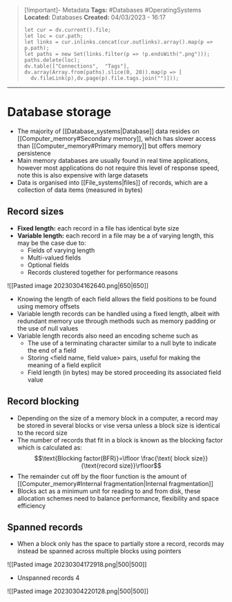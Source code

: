 > [!important]- Metadata
> **Tags:** #Databases #OperatingSystems 
> **Located:** Databases
> **Created:** 04/03/2023 - 16:17
> ```dataviewjs
>let cur = dv.current().file;
>let loc = cur.path;
>let links = cur.inlinks.concat(cur.outlinks).array().map(p => p.path);
>let paths = new Set(links.filter(p => !p.endsWith(".png")));
>paths.delete(loc);
>dv.table(["Connections",  "Tags"], dv.array(Array.from(paths).slice(0, 20)).map(p => [
>   dv.fileLink(p),dv.page(p).file.tags.join("")]));
> ```

___
# Database storage
- The majority of [[Database_systems|Database]] data resides on [[Computer_memory#Secondary memory]], which has slower access than [[Computer_memory#Primary memory]] but offers memory persistence 
- Main memory databases are usually found in real time applications, however most applications do not require this level of response speed, note this is also expensive with large datasets
- Data is organised into [[File_systems|files]] of records, which are a collection of data items (measured in bytes)

## Record sizes
- **Fixed length:** each record in a file has identical byte size 
- **Variable length:** each record in a file may be a of varying length, this may be the case due to:
    - Fields of varying length 
    - Multi-valued fields 
    - Optional fields 
    - Records clustered together for performance reasons

![[Pasted image 20230304162640.png|650|650]]

- Knowing the length of each field allows the field positions to be found using memory offsets
- Variable length records can be handled using a fixed length, albeit with redundant memory use through methods such as memory padding or the use of null values
- Variable length records also need an encoding scheme such as 
    - The use of a terminating character similar to a null byte to indicate the end of a field
    - Storing \<field name, field value> pairs, useful for making the meaning of a field explicit
    - Field length (in bytes) may be stored proceeding its associated field value
## Record blocking 
- Depending on the size of a memory block in a computer, a record may be stored in several blocks or vise versa unless a block size is identical to the record size
- The number of records that fit in a block is known as the blocking factor which is calculated as:
$$\text{Blocking factor(BFR)}=\lfloor \frac{\text{ block size}}{\text{record size}}\rfloor$$
- The remainder cut off by the floor function is the amount of [[Computer_memory#Internal fragmentation|Internal fragmentation]]
- Blocks act as a minimum unit for reading to and from disk, these allocation schemes need to balance performance, flexibility and space efficiency

## Spanned records 
- When a block only has the space to  partially store a record, records may instead be spanned across multiple blocks using pointers 

![[Pasted image 20230304172918.png|500|500]]
- Unspanned records 4

![[Pasted image 20230304220128.png|500|500]]